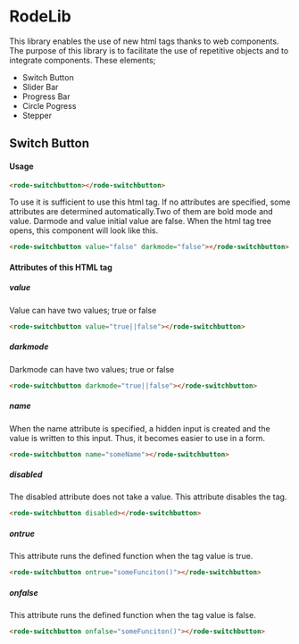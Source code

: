 # RodeLib
This library enables the use of new html tags thanks to web components. The purpose of this library is to facilitate the use of repetitive objects and to integrate components. These elements;
- Switch Button
- Slider Bar
- Progress Bar
- Circle Pogress
- Stepper

## Switch Button
#### Usage
```html
<rode-switchbutton></rode-switchbutton>
```
To use it is sufficient to use this html tag. If no attributes are specified, some attributes are determined automatically.Two of them are bold mode and value.
Darmode and value initial value are false. When the html tag tree opens, this component will look like this.
```html
<rode-switchbutton value="false" darkmode="false"></rode-switchbutton>
```
#### Attributes of this HTML tag
##### value
Value can have two values; true or false
```html
<rode-switchbutton value="true||false"></rode-switchbutton>
```
##### darkmode
Darkmode can have two values; true or false
```html
<rode-switchbutton darkmode="true||false"></rode-switchbutton>
```
##### name
When the name attribute is specified, a hidden input is created and the value is written to this input. Thus, it becomes easier to use in a form.
```html
<rode-switchbutton name="someName"></rode-switchbutton>
```
##### disabled <br>
The disabled attribute does not take a value. This attribute disables the tag.
```html
<rode-switchbutton disabled></rode-switchbutton>
```
##### ontrue
This attribute runs the defined function when the tag value is true.
```html
<rode-switchbutton ontrue="someFunciton()"></rode-switchbutton>
```
##### onfalse
This attribute runs the defined function when the tag value is false.
```html
<rode-switchbutton onfalse="someFunciton()"></rode-switchbutton>
```
